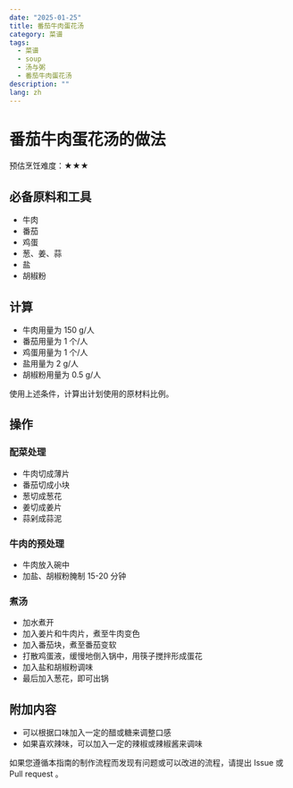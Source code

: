 ```yaml
---
date: "2025-01-25"
title: 番茄牛肉蛋花汤
category: 菜谱
tags:
  - 菜谱
  - soup
  - 汤与粥
  - 番茄牛肉蛋花汤
description: ""
lang: zh
---
```


# 番茄牛肉蛋花汤的做法

预估烹饪难度：★★★

## 必备原料和工具

- 牛肉
- 番茄
- 鸡蛋
- 葱、姜、蒜
- 盐
- 胡椒粉

## 计算

- 牛肉用量为 150 g/人
- 番茄用量为 1 个/人
- 鸡蛋用量为 1 个/人
- 盐用量为 2 g/人
- 胡椒粉用量为 0.5 g/人

使用上述条件，计算出计划使用的原材料比例。

## 操作

### 配菜处理

- 牛肉切成薄片
- 番茄切成小块
- 葱切成葱花
- 姜切成姜片
- 蒜剁成蒜泥

### 牛肉的预处理

- 牛肉放入碗中
- 加盐、胡椒粉腌制 15-20 分钟

### 煮汤

- 加水煮开
- 加入姜片和牛肉片，煮至牛肉变色
- 加入番茄块，煮至番茄变软
- 打散鸡蛋液，缓慢地倒入锅中，用筷子搅拌形成蛋花
- 加入盐和胡椒粉调味
- 最后加入葱花，即可出锅

## 附加内容

- 可以根据口味加入一定的醋或糖来调整口感
- 如果喜欢辣味，可以加入一定的辣椒或辣椒酱来调味

如果您遵循本指南的制作流程而发现有问题或可以改进的流程，请提出 Issue 或 Pull request 。
